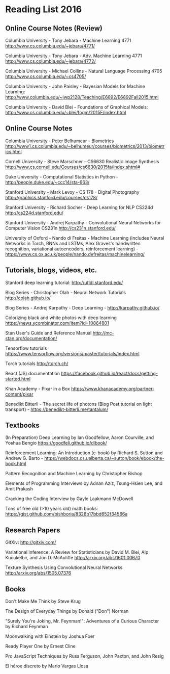 # Reading List 2016

## Online Course Notes (Review)

Columbia University - Tony Jebara - Machine Learning 4771
http://www.cs.columbia.edu/~jebara/4771/

Columbia University - Tony Jebara - Adv. Machine Learning 4771
http://www.cs.columbia.edu/~jebara/4772/

Columbia University - Michael Collins - Natural Language Processing 4705
http://www.cs.columbia.edu/~cs4705/

Columbia University - John Paisley - Bayesian Models for Machine Learning: http://www.columbia.edu/~jwp2128/Teaching/E6892/E6892Fall2015.html

Columbia University - David Blei - Foundations of Graphical Models: http://www.cs.columbia.edu/~blei/fogm/2015F/index.html

## Online Course Notes

Columbia University - Peter Belhumeur - Biometrics
http://www1.cs.columbia.edu/~belhumeur/courses/biometrics/2013/biometrics.html

Cornell University - Steve Marschner - CS6630 Realistic Image Synthesis
http://www.cs.cornell.edu/Courses/cs6630/2015fa/index.shtml#

Duke University - Computational Statistics in Python - http://people.duke.edu/~ccc14/sta-663/

Stanford University - Mark Levoy - CS 178 - Digital Photography
http://graphics.stanford.edu/courses/cs178/

Stanford University - Richard Socher - Deep Learning for NLP CS224d
http://cs224d.stanford.edu/

Stanford University - Andrej Karpathy - Convolutional Neural Networks for Computer Vision CS231n
http://cs231n.stanford.edu/

University of Oxford - Nando di Freitas - Machine Learning (includes Neural Networks in Torch, RNNs and LSTMs, Alex Graves's handwritten recognition, variational autoencoders, reinforcement learning) - https://www.cs.ox.ac.uk/people/nando.defreitas/machinelearning/

## Tutorials, blogs, videos, etc.

Stanford deep learning tutorial: http://ufldl.stanford.edu/

Blog Series - Christopher Olah - Neural Network Tutorials
http://colah.github.io/

Blog Series - Andrej Karpathy - Deep Learning - http://karpathy.github.io/

Colorizing black and white photos with deep learning https://news.ycombinator.com/item?id=10864801

Stan User's Guide and Reference Manual http://mc-stan.org/documentation/

Tensorflow tutorials https://www.tensorflow.org/versions/master/tutorials/index.html

Torch tutorials http://torch.ch/

React (JS) documentation https://facebook.github.io/react/docs/getting-started.html

Khan Academy - Pixar in a Box
https://www.khanacademy.org/partner-content/pixar

Benedikt Bitterli - The secret life of photons (Blog Post tutorial on light transport) -
https://benedikt-bitterli.me/tantalum/

## Textbooks

(In Preparation) Deep Learning by Ian Goodfellow, Aaron Courville, and Yoshua Bengio https://goodfeli.github.io/dlbook/

Reinforcement Learning: An Introduction (e-book) by Richard S. Sutton and Andrew G. Barto - https://webdocs.cs.ualberta.ca/~sutton/book/ebook/the-book.html

Pattern Recognition and Machine Learning by Christopher Bishop

Elements of Programming Interviews by Adnan Aziz, Tsung-Hsien Lee, and Amit Prakash

Cracking the Coding Interview by Gayle Laakmann McDowell

Tons of free old (>10 years old) math books: https://gist.github.com/bishboria/8326b17bbd652f34566a

## Research Papers

GitXiv: http://gitxiv.com/

Variational Inference: A Review for Statisticians by David M. Blei, Alp Kucukelbir, and Jon D. McAuliffe http://arxiv.org/abs/1601.00670

Texture Synthesis Using Convolutional Neural Networks http://arxiv.org/abs/1505.07376

## Books

Don't Make Me Think by Steve Krug

The Design of Everyday Things by Donald ("Don") Norman

"Surely You're Joking, Mr. Feynman!": Adventures of a Curious Character by Richard Feynman

Moonwalking with Einstein by Joshua Foer

Ready Player One by Ernest Cline

Pro JavaScript Techniques by Russ Ferguson, John Paxton, and John Resig

El héroe discreto by Mario Vargas Llosa
